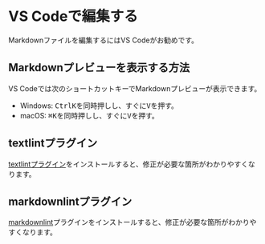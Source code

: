 # VS Codeで編集する

Markdownファイルを編集するにはVS Codeがお勧めです。

## Markdownプレビューを表示する方法

VS Codeでは次のショートカットキーでMarkdownプレビューが表示できます。

- Windows: <kbd>Ctrl</kbd><kbd>K</kbd>を同時押しし、すぐに<kbd>V</kbd>を押す。
- macOS: <kbd>⌘</kbd><kbd>K</kbd>を同時押しし、すぐに<kbd>V</kbd>を押す。

## textlintプラグイン

[textlintプラグイン](https://marketplace.visualstudio.com/items?itemName=taichi.vscode-textlint)をインストールすると、修正が必要な箇所がわかりやすくなります。

## markdownlintプラグイン

[markdownlint](https://marketplace.visualstudio.com/items?itemName=DavidAnson.vscode-markdownlint)プラグインをインストールすると、修正が必要な箇所がわかりやすくなります。
